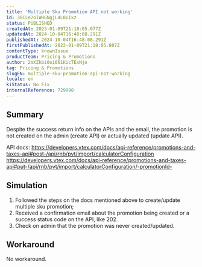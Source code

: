 ```yaml
---
title: 'Multiple Sku Promotion API not working'
id: 38CLe2oIWHGNgjL4L0uIxz
status: PUBLISHED
createdAt: 2023-01-09T21:18:05.077Z
updatedAt: 2024-10-04T16:48:08.291Z
publishedAt: 2024-10-04T16:48:08.291Z
firstPublishedAt: 2023-01-09T21:18:05.807Z
contentType: knownIssue
productTeam: Pricing & Promotions
author: 2mXZkbi0oi061KicTExNjo
tag: Pricing & Promotions
slugEN: multiple-sku-promotion-api-not-working
locale: en
kiStatus: No Fix
internalReference: 729990
---
```


## Summary


Despite the success return info on the APIs and the email, the promotion is not created on the admin (create API) or actually updated (update API).

API docs:
https://developers.vtex.com/docs/api-reference/promotions-and-taxes-api#post-/api/rnb/pvt/import/calculatorConfiguration
https://developers.vtex.com/docs/api-reference/promotions-and-taxes-api#put-/api/rnb/pvt/import/calculatorConfiguration/-promotionId-


##

## Simulation



1. Followed the steps on the docs mentioned above to create/update multiple sku promotion;
2. Received a confirmation email about the promotion being created or a success status code on the API, like 202.
3. Check on admin that the promotion was never created/updated.


##

## Workaround


No workaround.




